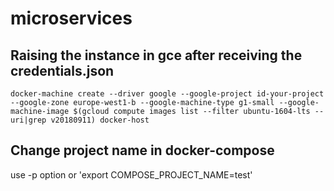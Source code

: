 # microservices

## Raising the instance in gce after receiving the credentials.json
```
docker-machine create --driver google --google-project id-your-project --google-zone europe-west1-b --google-machine-type g1-small --google-machine-image $(gcloud compute images list --filter ubuntu-1604-lts --uri|grep v20180911) docker-host 
```
## Change project name in docker-compose
use -p option or 'export COMPOSE_PROJECT_NAME=test'
